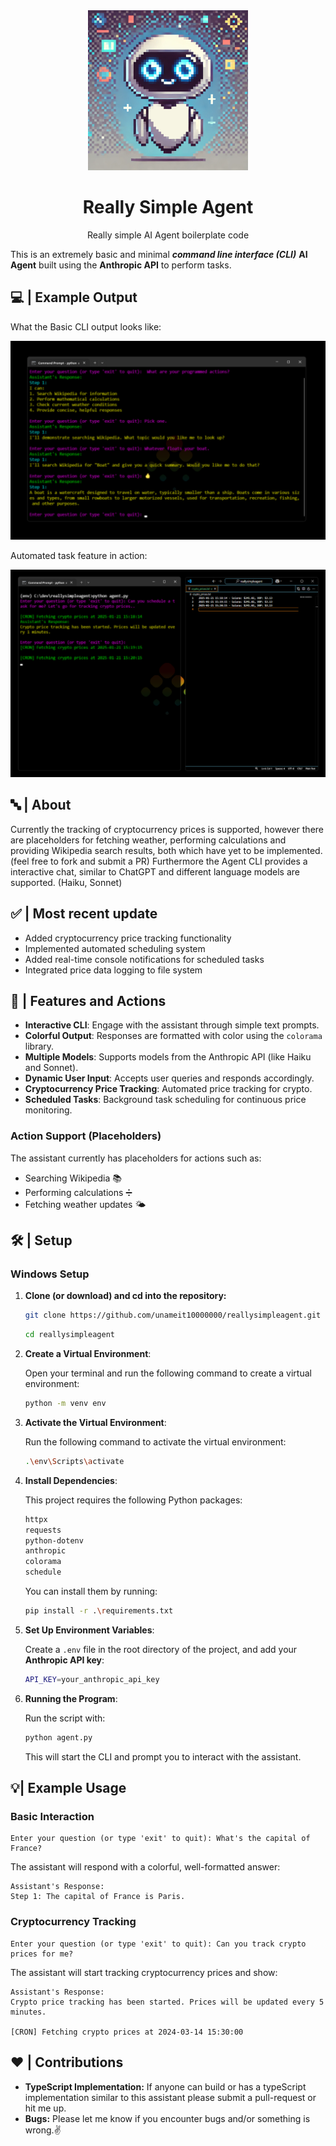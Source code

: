 <div align="center">
  <img src="images/rsag.png" alt="Really Simple AI Agent Image" width="256"/>
  <h1>Really Simple Agent</h1>
  <p>Really simple AI Agent boilerplate code</p>
</div>

This is an extremely basic and minimal ***command line interface (CLI)*** **AI Agent** built using the **Anthropic API** to perform tasks.

## 💻 | Example Output 

What the Basic CLI output looks like:

![Basic CLI Output](images/cli_output1.png)

Automated task feature in action:

![Crypto Tracking Output](images/cli_output2.png)

## 🔤 | About
Currently the tracking of cryptocurrency prices is supported, however there are placeholders for fetching weather, performing calculations and providing Wikipedia search results, both which have yet to be implemented. (feel free to fork and submit a PR) Furthermore the Agent CLI provides a interactive chat, similar to ChatGPT and different language models are supported. (Haiku, Sonnet)

## ✅ | Most recent update 
- Added cryptocurrency price tracking functionality
- Implemented automated scheduling system
- Added real-time console notifications for scheduled tasks
- Integrated price data logging to file system

## 🌟 | Features and Actions 
- **Interactive CLI**: Engage with the assistant through simple text prompts.
- **Colorful Output**: Responses are formatted with color using the `colorama` library.
- **Multiple Models**: Supports models from the Anthropic API (like Haiku and Sonnet).
- **Dynamic User Input**: Accepts user queries and responds accordingly.
- **Cryptocurrency Price Tracking**: Automated price tracking for crypto.
- **Scheduled Tasks**: Background task scheduling for continuous price monitoring.

### Action Support (Placeholders)
The assistant currently has placeholders for actions such as:
- Searching Wikipedia 📚
- Performing calculations ➗
- Fetching weather updates 🌤️

## 🛠️ | Setup

### Windows Setup 
1. **Clone (or download) and cd into the repository:**
   ```bash
   git clone https://github.com/unameit10000000/reallysimpleagent.git
   ```
   ```bash
   cd reallysimpleagent
   ```

2. **Create a Virtual Environment**:

   Open your terminal and run the following command to create a virtual environment:

   ```bash
   python -m venv env
   ```

3. **Activate the Virtual Environment**:

   Run the following command to activate the virtual environment:

   ```bash
   .\env\Scripts\activate
   ```

4. **Install Dependencies**:

   This project requires the following Python packages:

   ```bash
   httpx
   requests
   python-dotenv
   anthropic
   colorama
   schedule
   ```

   You can install them by running:

   ```bash
   pip install -r .\requirements.txt
   ```

5. **Set Up Environment Variables**:

   Create a `.env` file in the root directory of the project, and add your **Anthropic API key**:

   ```bash
   API_KEY=your_anthropic_api_key
   ```

6. **Running the Program**:

   Run the script with:

   ```bash
   python agent.py
   ```

   This will start the CLI and prompt you to interact with the assistant.

## 💡| Example Usage 

### Basic Interaction
```
Enter your question (or type 'exit' to quit): What's the capital of France?
```

The assistant will respond with a colorful, well-formatted answer:

```
Assistant's Response:
Step 1: The capital of France is Paris.
```

### Cryptocurrency Tracking
```
Enter your question (or type 'exit' to quit): Can you track crypto prices for me?
```

The assistant will start tracking cryptocurrency prices and show:

```
Assistant's Response:
Crypto price tracking has been started. Prices will be updated every 5 minutes.

[CRON] Fetching crypto prices at 2024-03-14 15:30:00
```

## ❤️ | Contributions 
- **TypeScript Implementation:** If anyone can build or has a typeScript implementation similar to this assistant please submit a pull-request or hit me up.
- **Bugs:** Please let me know if you encounter bugs and/or something is wrong.✌️